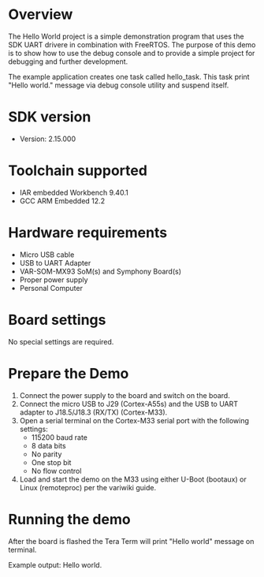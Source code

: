 Overview
========
The Hello World project is a simple demonstration program that uses the SDK UART drivere in
combination with FreeRTOS. The purpose of this demo is to show how to use the debug console and to
provide a simple project for debugging and further development.

The example application creates one task called hello_task. This task print "Hello world." message
via debug console utility and suspend itself.




SDK version
===========
- Version: 2.15.000

Toolchain supported
===================
- IAR embedded Workbench  9.40.1
- GCC ARM Embedded  12.2

Hardware requirements
=====================
- Micro USB cable
- USB to UART Adapter
- VAR-SOM-MX93 SoM(s) and Symphony Board(s)
- Proper power supply
- Personal Computer

Board settings
==============
No special settings are required.


Prepare the Demo
================
1.  Connect the power supply to the board and switch on the board.
2.  Connect the micro USB to J29 (Cortex-A55s) and the USB to UART adapter to J18.5/J18.3 (RX/TX) (Cortex-M33).
3.  Open a serial terminal on the Cortex-M33 serial port with the following settings:
    - 115200 baud rate
    - 8 data bits
    - No parity
    - One stop bit
    - No flow control
4.  Load and start the demo on the M33 using either U-Boot (bootaux) or Linux (remoteproc) per the variwiki guide.

Running the demo
================
After the board is flashed the Tera Term will print "Hello world" message on terminal.

Example output:
Hello world.
